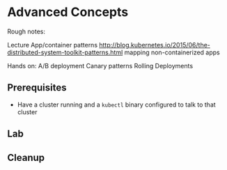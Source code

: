 # Advanced Concepts

Rough notes:

Lecture
App/container patterns http://blog.kubernetes.io/2015/06/the-distributed-system-toolkit-patterns.html
mapping non-containerized apps

Hands on:
A/B deployment
Canary patterns
Rolling Deployments

## Prerequisites

* Have a cluster running and a `kubectl` binary configured to talk to
  that cluster

## Lab

## Cleanup
